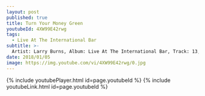 ```yaml
---
layout: post
published: true
title: Turn Your Money Green
youtubeId: 4XW99E42rwg
tags:
  - Live At The International Bar
subtitle: >-
  Artist: Larry Burns, Album: Live At The International Bar, Track: 13, Title: Turn Your Money Green
date: 2018/01/05
image: https://img.youtube.com/vi/4XW99E42rwg/0.jpg
---
```

{% include youtubePlayer.html id=page.youtubeId %}
{% include youtubeLink.html id=page.youtubeId %}

